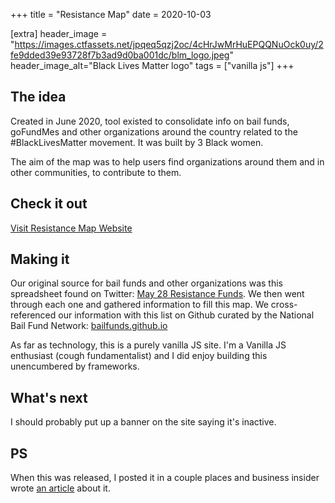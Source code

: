 +++
title = "Resistance Map"
date = 2020-10-03

[extra]
header_image = "https://images.ctfassets.net/jpqeq5qzj2oc/4cHrJwMrHuEPQQNuOck0uy/2fe9dded39e93728f7b3ad9d0ba001dc/blm_logo.jpeg"
header_image_alt="Black Lives Matter logo"
tags = ["vanilla js"]
+++

## The idea
Created in June 2020, tool existed to consolidate info on bail funds, goFundMes and other organizations around the country related to the #BlackLivesMatter movement. It was built by 3 Black women.

The aim of the map was to help users find organizations around them and in other communities, to contribute to them.

## Check it out
[Visit Resistance Map Website](https://www.resistancemap.com/)


## Making it
Our original source for bail funds and other organizations was this spreadsheet found on Twitter: [May 28 Resistance Funds](https://docs.google.com/spreadsheets/d/1ZIvDZpHqvNZkf8dGFXVjfk-Wq0Y9FTG410NJbH_8K8M/htmlview). We then went through each one and gathered information to fill this map. We cross-referenced our information with this list on Github curated by the National Bail Fund Network: [bailfunds.github.io](https://github.com/bailfunds/bailfunds.github.io/tree/master/_data/regions)

As far as technology, this is a purely vanilla JS site. I'm a Vanilla JS enthusiast (cough fundamentalist) and I did enjoy building this unencumbered by frameworks. 

## What's next
I should probably put up a banner on the site saying it's inactive. 

## PS
When this was released, I posted it in a couple places and business insider wrote [an article](/blog/feature-business-insider-resistance-map/) about it. 